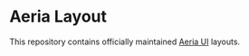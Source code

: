 # Aeria Layout

This repository contains officially maintained [Aeria UI](https://github.com/aeria-org/aeria-ui) layouts.

